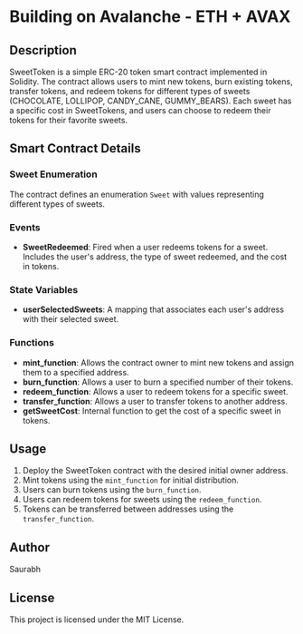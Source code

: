 # Building on Avalanche - ETH + AVAX

## Description
SweetToken is a simple ERC-20 token smart contract implemented in Solidity. The contract allows users to mint new tokens, burn existing tokens, transfer tokens, and redeem tokens for different types of sweets (CHOCOLATE, LOLLIPOP, CANDY_CANE, GUMMY_BEARS). Each sweet has a specific cost in SweetTokens, and users can choose to redeem their tokens for their favorite sweets.

## Smart Contract Details
### Sweet Enumeration
The contract defines an enumeration `Sweet` with values representing different types of sweets.

### Events
- **SweetRedeemed**: Fired when a user redeems tokens for a sweet. Includes the user's address, the type of sweet redeemed, and the cost in tokens.

### State Variables
- **userSelectedSweets**: A mapping that associates each user's address with their selected sweet.

### Functions
- **mint_function**: Allows the contract owner to mint new tokens and assign them to a specified address.
- **burn_function**: Allows a user to burn a specified number of their tokens.
- **redeem_function**: Allows a user to redeem tokens for a specific sweet.
- **transfer_function**: Allows a user to transfer tokens to another address.
- **getSweetCost**: Internal function to get the cost of a specific sweet in tokens.

## Usage
1. Deploy the SweetToken contract with the desired initial owner address.
2. Mint tokens using the `mint_function` for initial distribution.
3. Users can burn tokens using the `burn_function`.
4. Users can redeem tokens for sweets using the `redeem_function`.
5. Tokens can be transferred between addresses using the `transfer_function`.


## Author
Saurabh

## License
This project is licensed under the MIT License. 
